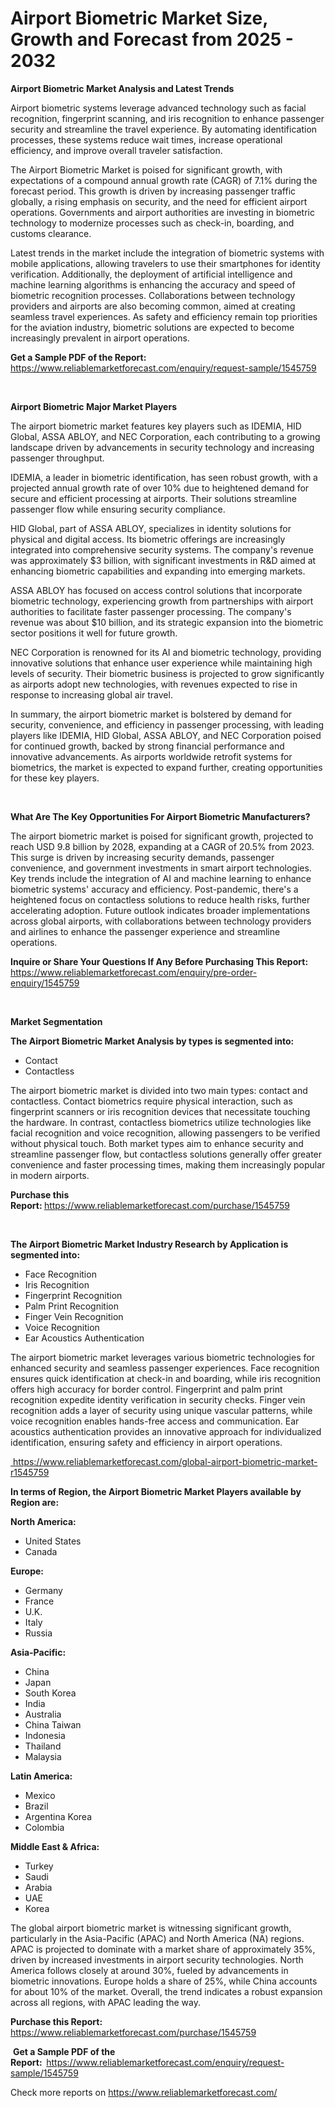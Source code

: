 <p><h1>Airport Biometric Market Size, Growth and Forecast from 2025 - 2032</h1></p><p><strong>Airport Biometric Market Analysis and Latest Trends</strong></p>
<p><p>Airport biometric systems leverage advanced technology such as facial recognition, fingerprint scanning, and iris recognition to enhance passenger security and streamline the travel experience. By automating identification processes, these systems reduce wait times, increase operational efficiency, and improve overall traveler satisfaction.</p><p>The Airport Biometric Market is poised for significant growth, with expectations of a compound annual growth rate (CAGR) of 7.1% during the forecast period. This growth is driven by increasing passenger traffic globally, a rising emphasis on security, and the need for efficient airport operations. Governments and airport authorities are investing in biometric technology to modernize processes such as check-in, boarding, and customs clearance.</p><p>Latest trends in the market include the integration of biometric systems with mobile applications, allowing travelers to use their smartphones for identity verification. Additionally, the deployment of artificial intelligence and machine learning algorithms is enhancing the accuracy and speed of biometric recognition processes. Collaborations between technology providers and airports are also becoming common, aimed at creating seamless travel experiences. As safety and efficiency remain top priorities for the aviation industry, biometric solutions are expected to become increasingly prevalent in airport operations.</p></p>
<p><strong>Get a Sample PDF of the Report:&nbsp;</strong> <a href="https://www.reliablemarketforecast.com/enquiry/request-sample/1545759?utm_campaign=3454&utm_medium=2&utm_source=Github&utm_content=ia&utm_term=08042025&utm_id=airport-biometric">https://www.reliablemarketforecast.com/enquiry/request-sample/1545759</a></p>
<p>&nbsp;</p>
<p><strong>Airport Biometric Major Market Players</strong></p>
<p><p>The airport biometric market features key players such as IDEMIA, HID Global, ASSA ABLOY, and NEC Corporation, each contributing to a growing landscape driven by advancements in security technology and increasing passenger throughput.</p><p>IDEMIA, a leader in biometric identification, has seen robust growth, with a projected annual growth rate of over 10% due to heightened demand for secure and efficient processing at airports. Their solutions streamline passenger flow while ensuring security compliance.</p><p>HID Global, part of ASSA ABLOY, specializes in identity solutions for physical and digital access. Its biometric offerings are increasingly integrated into comprehensive security systems. The company's revenue was approximately $3 billion, with significant investments in R&D aimed at enhancing biometric capabilities and expanding into emerging markets.</p><p>ASSA ABLOY has focused on access control solutions that incorporate biometric technology, experiencing growth from partnerships with airport authorities to facilitate faster passenger processing. The company's revenue was about $10 billion, and its strategic expansion into the biometric sector positions it well for future growth.</p><p>NEC Corporation is renowned for its AI and biometric technology, providing innovative solutions that enhance user experience while maintaining high levels of security. Their biometric business is projected to grow significantly as airports adopt new technologies, with revenues expected to rise in response to increasing global air travel.</p><p>In summary, the airport biometric market is bolstered by demand for security, convenience, and efficiency in passenger processing, with leading players like IDEMIA, HID Global, ASSA ABLOY, and NEC Corporation poised for continued growth, backed by strong financial performance and innovative advancements. As airports worldwide retrofit systems for biometrics, the market is expected to expand further, creating opportunities for these key players.</p></p>
<p>&nbsp;</p>
<p><strong>What Are The Key Opportunities For Airport Biometric Manufacturers?</strong></p>
<p><p>The airport biometric market is poised for significant growth, projected to reach USD 9.8 billion by 2028, expanding at a CAGR of 20.5% from 2023. This surge is driven by increasing security demands, passenger convenience, and government investments in smart airport technologies. Key trends include the integration of AI and machine learning to enhance biometric systems' accuracy and efficiency. Post-pandemic, there's a heightened focus on contactless solutions to reduce health risks, further accelerating adoption. Future outlook indicates broader implementations across global airports, with collaborations between technology providers and airlines to enhance the passenger experience and streamline operations.</p></p>
<p><strong>Inquire or Share Your Questions If Any Before Purchasing This Report:</strong> <a href="https://www.reliablemarketforecast.com/enquiry/pre-order-enquiry/1545759?utm_campaign=3454&utm_medium=2&utm_source=Github&utm_content=ia&utm_term=08042025&utm_id=airport-biometric">https://www.reliablemarketforecast.com/enquiry/pre-order-enquiry/1545759</a></p>
<p>&nbsp;</p>
<p><strong>Market Segmentation</strong></p>
<p><strong>The Airport Biometric Market Analysis by types is segmented into:</strong></p>
<p><ul><li>Contact</li><li>Contactless</li></ul></p>
<p><p>The airport biometric market is divided into two main types: contact and contactless. Contact biometrics require physical interaction, such as fingerprint scanners or iris recognition devices that necessitate touching the hardware. In contrast, contactless biometrics utilize technologies like facial recognition and voice recognition, allowing passengers to be verified without physical touch. Both market types aim to enhance security and streamline passenger flow, but contactless solutions generally offer greater convenience and faster processing times, making them increasingly popular in modern airports.</p></p>
<p><strong>Purchase this Report:&nbsp;</strong><a href="https://www.reliablemarketforecast.com/purchase/1545759?utm_campaign=3454&utm_medium=2&utm_source=Github&utm_content=ia&utm_term=08042025&utm_id=airport-biometric">https://www.reliablemarketforecast.com/purchase/1545759</a></p>
<p>&nbsp;</p>
<p><strong>The Airport Biometric Market Industry Research by Application is segmented into:</strong></p>
<p><ul><li>Face Recognition</li><li>Iris Recognition</li><li>Fingerprint Recognition</li><li>Palm Print Recognition</li><li>Finger Vein Recognition</li><li>Voice Recognition</li><li>Ear Acoustics Authentication</li></ul></p>
<p><p>The airport biometric market leverages various biometric technologies for enhanced security and seamless passenger experiences. Face recognition ensures quick identification at check-in and boarding, while iris recognition offers high accuracy for border control. Fingerprint and palm print recognition expedite identity verification in security checks. Finger vein recognition adds a layer of security using unique vascular patterns, while voice recognition enables hands-free access and communication. Ear acoustics authentication provides an innovative approach for individualized identification, ensuring safety and efficiency in airport operations.</p></p>
<p><a href="https://www.reliablemarketforecast.com/global-airport-biometric-market-r1545759?utm_campaign=3454&utm_medium=2&utm_source=Github&utm_content=ia&utm_term=08042025&utm_id=airport-biometric">&nbsp;https://www.reliablemarketforecast.com/global-airport-biometric-market-r1545759</a></p>
<p><strong>In terms of Region, the Airport Biometric Market Players available by Region are:</strong></p>
<p>
    <p> <strong> North America: </strong>
        <ul>
            <li>United States</li>
            <li>Canada</li>
        </ul>
        </p> 
    <p> <strong> Europe: </strong>
        <ul>
            <li>Germany</li>
            <li>France</li>
            <li>U.K.</li>
            <li>Italy</li>
            <li>Russia</li>
        </ul>
        </p> 
    <p> <strong> Asia-Pacific: </strong>
        <ul>
            <li>China</li>
            <li>Japan</li>
            <li>South Korea</li>
            <li>India</li>
            <li>Australia</li>
            <li>China Taiwan</li>
            <li>Indonesia</li>
            <li>Thailand</li>
            <li>Malaysia</li>
        </ul>
        </p> 
    <p> <strong> Latin America: </strong>
        <ul>
            <li>Mexico</li>
            <li>Brazil</li>
            <li>Argentina Korea</li>
            <li>Colombia</li>
        </ul>
        </p> 
    <p> <strong> Middle East & Africa: </strong>
        <ul>
            <li>Turkey</li>
            <li>Saudi</li>
            <li>Arabia</li>
            <li>UAE</li>
            <li>Korea</li>
        </ul>
    </p>
    </p>
<p><p>The global airport biometric market is witnessing significant growth, particularly in the Asia-Pacific (APAC) and North America (NA) regions. APAC is projected to dominate with a market share of approximately 35%, driven by increased investments in airport security technologies. North America follows closely at around 30%, fueled by advancements in biometric innovations. Europe holds a share of 25%, while China accounts for about 10% of the market. Overall, the trend indicates a robust expansion across all regions, with APAC leading the way.</p></p>
<p><strong>Purchase this Report: </strong><a href="https://www.reliablemarketforecast.com/purchase/1545759?utm_campaign=3454&utm_medium=2&utm_source=Github&utm_content=ia&utm_term=08042025&utm_id=airport-biometric">https://www.reliablemarketforecast.com/purchase/1545759</a></p>
<p>&nbsp;<strong>Get a Sample PDF of the Report:&nbsp;&nbsp;</strong><a href="https://www.reliablemarketforecast.com/enquiry/request-sample/1545759?utm_campaign=3454&utm_medium=2&utm_source=Github&utm_content=ia&utm_term=08042025&utm_id=airport-biometric">https://www.reliablemarketforecast.com/enquiry/request-sample/1545759</a></p>
<p><strong></strong></p>
<p>Check more reports on <a href="https://www.reliablemarketforecast.com/?utm_campaign=3454&utm_medium=2&utm_source=Github&utm_content=ia&utm_term=08042025&utm_id=airport-biometric">https://www.reliablemarketforecast.com/</a></p>